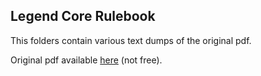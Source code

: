 ## Legend Core Rulebook

This folders contain various text dumps of the original pdf.

Original pdf available [here](http://www.mongoosepublishing.com/rpgs/legend/legend/legend-core-rulebook.html) (not free).

